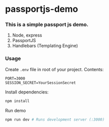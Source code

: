 # passportjs-demo

### This is a simple passport js demo.

1. Node, express
1. PassportJS
1. Handlebars (Templating Engine)

### Usage

Create `.env` file in root of your project.
Contents:

```env
PORT=3000
SESSION_SECRET=YourSessionSecret
```

Install dependencies:

```bash
npm install
```

Run demo

```bash
npm run dev # Runs development server (:3000)
```
